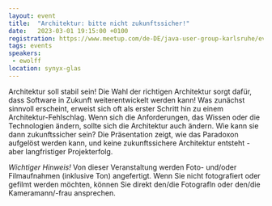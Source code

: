 ```yaml
---
layout: event
title:  "Architektur: bitte nicht zukunftssicher!"
date:   2023-03-01 19:15:00 +0100
registration: https://www.meetup.com/de-DE/java-user-group-karlsruhe/events/290924227
tags: events
speakers:
 - ewolff
location: synyx-glas
---
```


Architektur soll stabil sein! Die Wahl der richtigen Architektur sorgt dafür, dass Software in Zukunft weiterentwickelt werden kann! Was zunächst sinnvoll erscheint, erweist sich oft als erster Schritt hin zu einem Architektur-Fehlschlag. Wenn sich die Anforderungen, das Wissen oder die Technologien ändern, sollte sich die Architektur auch ändern. Wie kann sie dann zukunftssicher sein? Die Präsentation zeigt, wie das Paradoxon aufgelöst werden kann, und keine zukunftssichere Architektur entsteht - aber langfristiger Projekterfolg.

*Wichtiger Hinweis!*
Von dieser Veranstaltung werden Foto- und/oder Filmaufnahmen (inklusive Ton) angefertigt. Wenn Sie nicht fotografiert oder gefilmt werden möchten, können Sie direkt den/die FotografIn oder den/die Kameramann/-frau ansprechen.
